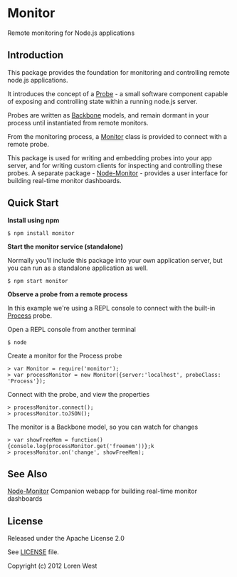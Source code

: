 Monitor
=======

Remote monitoring for Node.js applications

Introduction
------------

This package provides the foundation for monitoring and controlling remote
node.js applications.

It introduces the concept of a [Probe](http://reference/to/Probe.html) -
a small software component capable of exposing and controlling state within a
running node.js server.

Probes are written as
[Backbone](http://documentcloud.github.com/backbone>Backbone.js) models, and
remain dormant in your process until instantiated from remote monitors.

From the monitoring process, a [Monitor](http://reference/to/Monitor.html) class
is provided to connect with a remote probe.

This package is used for writing and embedding probes into your app server,
and for writing custom clients for inspecting and controlling these probes.
A separate package  -
[Node-Monitor](https://reference/to/node-monitor) - provides a user interface
for building real-time monitor dashboards.

Quick Start
-----------

**Install using npm**

    $ npm install monitor

**Start the monitor service (standalone)**

Normally you'll include this package into your own application server, but you can
run as a standalone application as well.

    $ npm start monitor

**Observe a probe from a remote process**

In this example we're using a REPL console to connect with the
built-in [Process](http://reference/to/Process.html) probe.

Open a REPL console from another terminal

    $ node

Create a monitor for the Process probe

    > var Monitor = require('monitor');
    > var processMonitor = new Monitor({server:'localhost', probeClass: 'Process'});

Connect with the probe, and view the properties

    > processMonitor.connect();
    > processMonitor.toJSON();

The monitor is a Backbone model, so you can watch for changes

    > var showFreeMem = function(){console.log(processMonitor.get('freemem'))};k
    > processMonitor.on('change', showFreeMem);

See Also
--------

[Node-Monitor](http://reference/to/node-monitor) Companion webapp for building real-time monitor dashboards

License
-------

Released under the Apache License 2.0

See [LICENSE](https://gothub.com/lorenwest/monitor/blob/master/LICENSE) file.

Copyright (c) 2012 Loren West
